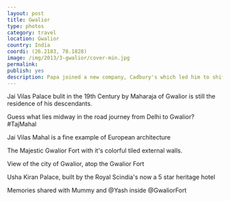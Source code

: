 ```yaml
---
layout: post
title: Gwalior
type: photos
category: travel
location: Gwalior
country: India
coordi: (26.2183, 78.1828)
image: /img/2013/3-gwalior/cover-min.jpg 
permalink: 
publish: yes
description: Papa joined a new company, Cadbury's which led him to shift to Gwalior - new city = new adventures.
---
```

<!-- http://compressjpeg.com -->
<!-- http://compressimage.toolur.com/ 1024, 400-->
<p class="center"><img src="{{site.baseurl}}/img/2013/3-gwalior/cover.jpg" alt="">Jai Vilas Palace bulit in the 19th Century by  Maharaja of Gwalior is still the residence of his descendants.</p>

<p class="center"><img src="{{site.baseurl}}/img/2013/3-gwalior/1.jpg" alt="">Guess what lies midway in the road journey from Delhi to Gwalior? #TajMahal</p>

<p class="center"><img src="{{site.baseurl}}/img/2013/3-gwalior/2.jpg" alt="">Jai Vilas Mahal is a fine example of European architecture<p>

<p class="center"><img src="{{site.baseurl}}/img/2013/3-gwalior/3.jpg" alt="">The Majestic Gwalior Fort with it's colorful tiled external walls.
</p>

<p class="center"><img src="{{site.baseurl}}/img/2013/3-gwalior/5.jpg" alt="">View of the city of Gwalior, atop the Gwalior Fort</p>


<p class="center"><img src="{{site.baseurl}}/img/2013/3-gwalior/6.jpg" alt="">Usha Kiran Palace, built by the Royal Scindia's now a 5 star heritage hotel</p>

<p class="center"><img src="{{site.baseurl}}/img/2013/3-gwalior/4.jpg" alt="">Memories shared with Mummy and @Yash inside @GwaliorFort</p>
